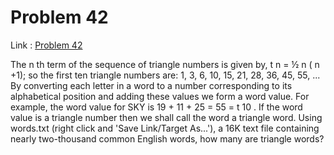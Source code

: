Problem 42
=======

Link : [Problem 42](http://projecteuler.net/problem=42 "Problem 42")
 
 The  n  th  term of the sequence of triangle numbers is given by,  t n   = &frac12; n ( n +1); so the first ten triangle numbers are: 
 1, 3, 6, 10, 15, 21, 28, 36, 45, 55, ... 
 By converting each letter in a word to a number corresponding to its alphabetical position and adding these values we form a word value. For example, the word value for SKY is 19 + 11 + 25 = 55 =  t  10 . If the word value is a triangle number then we shall call the word a triangle word. 
 Using  words.txt  (right click and 'Save Link/Target As...'), a 16K text file containing nearly two-thousand common English words, how many are triangle words? 
  
